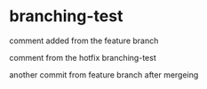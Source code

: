 # branching-test

comment added from the feature branch

comment from the hotfix branching-test

another commit from feature branch after mergeing
